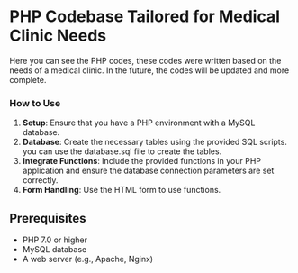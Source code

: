 # PHP Codebase Tailored for Medical Clinic Needs
Here you can see the PHP codes, these codes were written based on the needs of a medical clinic. In the future, the codes will be updated and more complete.

### How to Use

1. **Setup**: Ensure that you have a PHP environment with a MySQL database.
2. **Database**: Create the necessary tables using the provided SQL scripts. you can use the database.sql file to create the tables.
3. **Integrate Functions**: Include the provided functions in your PHP application and ensure the database connection parameters are set correctly.
4. **Form Handling**: Use the HTML form to use functions.

## Prerequisites

- PHP 7.0 or higher
- MySQL database
- A web server (e.g., Apache, Nginx)